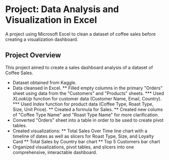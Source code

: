 # Project: Data Analysis and Visualization in Excel
A project using Microsoft Excel to clean a dataset of coffee sales before creating a visualization dashboard.

## Project Overview
This project aimed to create a sales dashboard analysis of a dataset of Coffee Sales. 

* Dataset obtained from Kaggle.
* Data cleansed in Excel.
** Filled empty columns in the primary "Orders" sheet using data from the "Customers" and "Products" sheets.
*** Used *XLookUp* function for customer data (Customer Name, Email, Country).
*** Used *Index* function for product data (Coffee Type, Roast Type, Size, Unit Price).
** Created a formula for Sales.
** Created new colums of "Coffee Type Name" and "Roast Type Name" for more clarification.
* Converted "Orders" sheet into a table in order to be used to create pivot tables.
* Created visualizations:
** Total Sales Over Time line chart with a timeline of dates as well as slicers for Roast Type, Size, and Loyalty Card
** Total Sales by Country bar chart
** Top 5 Customers bar chart
* Organized visualizations, pivot tables, and slicers into one comprehensive, interactable dashboard.

